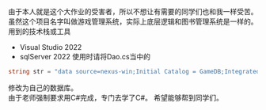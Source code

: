 由于本人就是这个大作业的受害者，所以不想让有需要的同学们也和我一样受苦。<br>
虽然这个项目名字叫做游戏管理系统，实际上底层逻辑和图书管理系统是一样的。
用到的技术栈或工具
-  Visual Studio 2022
-  sqlServer 2022
使用时请将Dao.cs当中的
```C#
string str = "data source=nexus-win;Initial Catalog = GameDB;Integrated Security = True";//数据库连接字符串
```
修改为自己的数据库。<br>
由于老师强制要求用C#完成，专门去学了C#。
希望能够帮到同学们。
